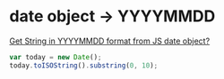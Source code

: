 # date object → YYYYMMDD

[Get String in YYYYMMDD format from JS date object?](https://stackoverflow.com/questions/3066586/get-string-in-yyyymmdd-format-from-js-date-object)

```js
var today = new Date();
today.toISOString().substring(0, 10);
```
